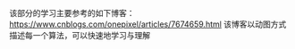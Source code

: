 该部分的学习主要参考的如下博客：
https://www.cnblogs.com/onepixel/articles/7674659.html
该博客以动图方式描述每一个算法，可以快速地学习与理解  
